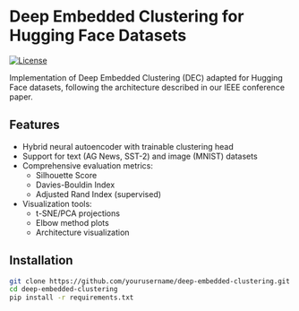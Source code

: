 # Deep Embedded Clustering for Hugging Face Datasets

[![License](https://img.shields.io/badge/License-MIT-blue.svg)](https://opensource.org/licenses/MIT)

Implementation of Deep Embedded Clustering (DEC) adapted for Hugging Face datasets, following the architecture described in our IEEE conference paper.

## Features

- Hybrid neural autoencoder with trainable clustering head
- Support for text (AG News, SST-2) and image (MNIST) datasets
- Comprehensive evaluation metrics:
  - Silhouette Score
  - Davies-Bouldin Index  
  - Adjusted Rand Index (supervised)
- Visualization tools:
  - t-SNE/PCA projections
  - Elbow method plots
  - Architecture visualization

## Installation

```bash
git clone https://github.com/yourusername/deep-embedded-clustering.git
cd deep-embedded-clustering
pip install -r requirements.txt